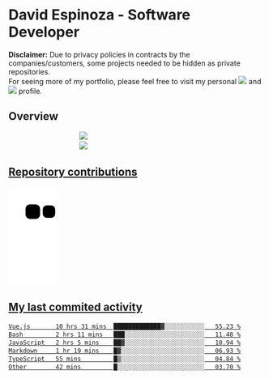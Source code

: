 # David Espinoza - Software Developer
<div id="links">
  <p>
    <strong>Disclaimer:</strong> Due to privacy policies in contracts by the companies/customers, some projects needed to be hidden as private repositories. <br />
For seeing more of my portfolio, please feel free to visit my personal <a href="https://davidespinoza.dev" target="_blank"><img src="https://img.shields.io/badge/website-000000?style=for-the-badge&logo=About.me&logoColor=white" target="_blank"></a> and <a href="https://www.linkedin.com/in/despinozap" target="_blank"><img src="https://img.shields.io/badge/LinkedIn-0077B5?style=for-the-badge&logo=linkedin&logoColor=white" target="_blank"></a> profile.
  </p>
</div>

## Overview

<div id="stats">
  <a href="https://github.com/despinozap">
  <img height="180em" style="margin: 0em 10em;" src="https://github-readme-stats.vercel.app/api?username=despinozap&show_icons=true&include_all_commits=true&count_private=true&theme=default"/>
  <img height="180em" style="margin: 0em 10em;" src="https://github-readme-stats.vercel.app/api/top-langs/?username=despinozap&layout=compact&langs_count=7&theme=default"/>
</div>
 
## Repository contributions
<div id="snake"> 

  ![Snake animation](https://github.com/despinozap/despinozap/blob/output/github-contribution-grid-snake.svg)
</div>

## My last commited activity
<!--START_SECTION:waka-->

```text
Vue.js       10 hrs 31 mins  █████████████▓░░░░░░░░░░░   55.23 %
Bash         2 hrs 11 mins   ███░░░░░░░░░░░░░░░░░░░░░░   11.48 %
JavaScript   2 hrs 5 mins    ██▓░░░░░░░░░░░░░░░░░░░░░░   10.94 %
Markdown     1 hr 19 mins    █▓░░░░░░░░░░░░░░░░░░░░░░░   06.93 %
TypeScript   55 mins         █▒░░░░░░░░░░░░░░░░░░░░░░░   04.84 %
Other        42 mins         █░░░░░░░░░░░░░░░░░░░░░░░░   03.70 %
```

<!--END_SECTION:waka-->
